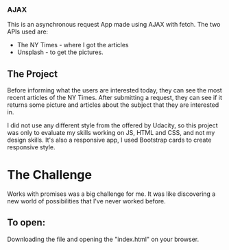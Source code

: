### AJAX

This is an asynchronous request App made using AJAX with fetch. 
The two APIs used are:
* The NY Times - where I got the articles
*  Unsplash - to get the pictures.

## The Project

Before informing what the users are interested today, they can see the most recent articles of the NY Times. After submitting a request, they can see if it returns some picture and articles about the subject that they are interested in.

I did not use any different style from the offered by Udacity, so this project was only to evaluate my skills working on JS, HTML and CSS, and not my design skills. It's also a responsive app, I used Bootstrap cards to create responsive style.

#  The Challenge

Works with promises was a big challenge for me. It was like discovering a new world of possibilities that I've never worked before.

## To open:
Downloading the file and opening the "index.html" on your browser.

 